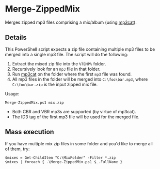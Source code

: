 # Merge-ZippedMix
Merges zipped mp3 files comprising a mix/album (using [mp3cat](https://github.com/dmulholland/mp3cat)).

## Details
This PowerShell script expects a zip file containing multiple mp3 files to be merged into a single mp3 file. The script will do the following:

1. Extract the mixed zip file into the `%TEMP%` folder.
1. Recursively look for an `mp3` file in that folder.
1. Run [mp3cat](https://github.com/dmulholland/mp3cat) on the folder where the first `mp3` file was found.
1. All mp3 files in the folder will be merged into `C:\foo\bar.mp3`, where `C:\foo\bar.zip` is the input zipped mix file.

Usage:
```posh
Merge-ZippedMix.ps1 mix.zip
```
- Both CBR and VBR mp3s are supported (by virtue of mp3cat).
 - The ID3 tag of the first mp3 file will be used for the merged file.

## Mass execution
 If you have multiple mix zip files in some folder and you'd like to merge all of them, try:
```posh
$mixes = Get-ChildItem "C:\MixFolder" -Filter *.zip
$mixes | foreach { .\Merge-ZippedMix.ps1 $_.FullName }
```
